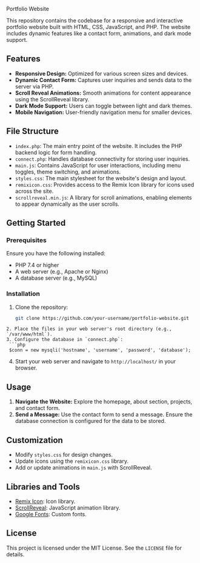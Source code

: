  Portfolio Website

This repository contains the codebase for a responsive and interactive portfolio website built with HTML, CSS, JavaScript, and PHP. The website includes dynamic features like a contact form, animations, and dark mode support.

## Features

- **Responsive Design:** Optimized for various screen sizes and devices.
- **Dynamic Contact Form:** Captures user inquiries and sends data to the server via PHP.
- **Scroll Reveal Animations:** Smooth animations for content appearance using the ScrollReveal library.
- **Dark Mode Support:** Users can toggle between light and dark themes.
- **Mobile Navigation:** User-friendly navigation menu for smaller devices.

## File Structure

- `index.php`: The main entry point of the website. It includes the PHP backend logic for form handling.
- `connect.php`: Handles database connectivity for storing user inquiries.
- `main.js`: Contains JavaScript for user interactions, including menu toggles, theme switching, and animations.
- `styles.css`: The main stylesheet for the website's design and layout.
- `remixicon.css`: Provides access to the Remix Icon library for icons used across the site.
- `scrollreveal.min.js`: A library for scroll animations, enabling elements to appear dynamically as the user scrolls.

## Getting Started

### Prerequisites

Ensure you have the following installed:

- PHP 7.4 or higher
- A web server (e.g., Apache or Nginx)
- A database server (e.g., MySQL)

### Installation

1. Clone the repository:
   ```bash
   git clone https://github.com/your-username/portfolio-website.git
  ```
2. Place the files in your web server's root directory (e.g., `/var/www/html`).
3. Configure the database in `connect.php`:
   ```php
   $conn = new mysqli('hostname', 'username', 'password', 'database');
   ```
4. Start your web server and navigate to `http://localhost/` in your browser.

## Usage

1. **Navigate the Website:** Explore the homepage, about section, projects, and contact form.
2. **Send a Message:** Use the contact form to send a message. Ensure the database connection is configured for the data to be stored.

## Customization

- Modify `styles.css` for design changes.
- Update icons using the `remixicon.css` library.
- Add or update animations in `main.js` with ScrollReveal.

## Libraries and Tools

- [Remix Icon](https://remixicon.com): Icon library.
- [ScrollReveal](https://scrollrevealjs.org): JavaScript animation library.
- [Google Fonts](https://fonts.google.com): Custom fonts.

## License

This project is licensed under the MIT License. See the `LICENSE` file for details.
